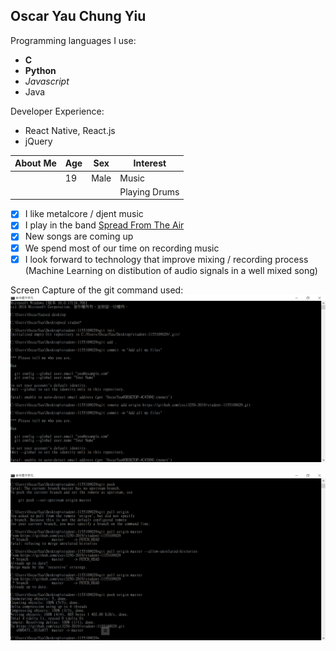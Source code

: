 Oscar Yau Chung Yiu
-----------
Programming languages I use:
- **C**
- **Python**
- *Javascript*
- Java

Developer Experience:
- React Native, React.js
- jQuery

| About Me | Age | Sex  | Interest      |
|----------|-----|------|---------------|
|          | 19  | Male | Music         |
|          |     |      | Playing Drums |


- [x] I like metalcore / djent music
- [x] I play in the band [Spread From The Air](https://www.youtube.com/channel/UCOBKVXkJkPtjPFAHCN3wCng)
- [x] New songs are coming up
- [x] We spend most of our time on recording music
- [x] I look forward to technology that improve mixing / recording process (Machine Learning on distibution of audio signals in a well mixed song)

Screen Capture of the git command used:
<img src='screen cap1.png' alt='capture 1'/>

<img src='screen cap2.png' alt='capture 2'/>
